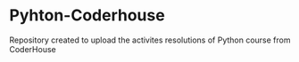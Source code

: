 # Pyhton-Coderhouse
Repository created to upload the activites resolutions of Python course from CoderHouse
